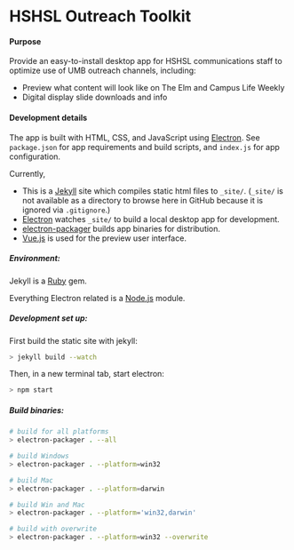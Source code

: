 # HSHSL Outreach Toolkit


#### Purpose
Provide an easy-to-install desktop app for HSHSL communications staff to optimize use of UMB outreach channels, including:
- Preview what content will look like on The Elm and Campus Life Weekly
- Digital display slide downloads and info


#### Development details
The app is built with HTML, CSS, and JavaScript using [Electron](http://electron.atom.io). See `package.json` for app requirements and build scripts, and `index.js` for app configuration.

Currently,

- This is a [Jekyll](https://jekyllrb.com) site which compiles static html files to `_site/`. (`_site/` is not available as a directory to browse here in GitHub because it is ignored via `.gitignore`.)
- [Electron](https://electron.atom.io) watches `_site/` to build a local desktop app for development.
- [electron-packager](https://www.npmjs.com/package/electron-packager) builds app binaries for distribution.
- [Vue.js](https://vuejs.org) is used for the preview user interface.


##### Environment:

Jekyll is a [Ruby](https://www.ruby-lang.org/en/) gem.

Everything Electron related is a [Node.js](https://nodejs.org) module.

##### Development set up:

First build the static site with jekyll:
``` bash
> jekyll build --watch
```

Then, in a new terminal tab, start electron:
``` bash
> npm start
```

##### Build binaries:

```bash
# build for all platforms
> electron-packager . --all

# build Windows
> electron-packager . --platform=win32

# build Mac
> electron-packager . --platform=darwin

# build Win and Mac
> electron-packager . --platform='win32,darwin'

# build with overwrite
> electron-packager . --platform=win32 --overwrite

```
